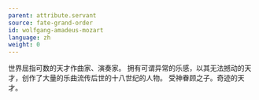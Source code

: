 ```yaml
---
parent: attribute.servant
source: fate-grand-order
id: wolfgang-amadeus-mozart
language: zh
weight: 0
---
```


世界屈指可数的天才作曲家、演奏家。
拥有可谓异常的乐感，以其无法撼动的天才，创作了大量的乐曲流传后世的十八世纪的人物。
受神眷顾之子。奇迹的天才。
